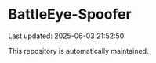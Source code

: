 # BattleEye-Spoofer

Last updated: 2025-06-03 21:52:50

This repository is automatically maintained.
